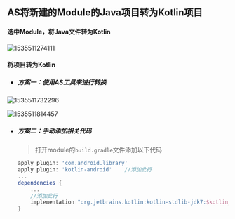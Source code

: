 

## AS将新建的Module的Java项目转为Kotlin项目

#### 选中Module，将Java文件转为Kotlin

![1535511274111](F:\Notes\1535511274111.png)



#### 将项目转为Kotlin

* ##### 方案一：使用AS工具来进行转换

![1535511732296](F:\Notes\1535511732296.png)

![1535511814457](F:\Notes\1535511814457.png)

* ##### 方案二：手动添加相关代码

  > 打开module的`build.gradle`文件添加以下代码

  ```groovy
  apply plugin: 'com.android.library'
  apply plugin: 'kotlin-android'	//添加此行
  ...
  dependencies {
      ...
      //添加此行
      implementation "org.jetbrains.kotlin:kotlin-stdlib-jdk7:$kotlin_version"	
  }
  ```
